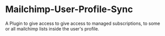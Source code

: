 Mailchimp-User-Profile-Sync
===========================

A Plugin to give access to give access to managed subscriptions, to some or all mailchimp lists inside the user's profile.
